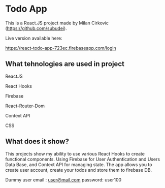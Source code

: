# Todo App

This is a React.JS project made by Milan Cirkovic (https://github.com/subudei).



  Live version available here:

  https://react-todo-app-723ec.firebaseapp.com/login


## What tehnologies are used in project
 
 ReactJS
 
 React Hooks
 
 Firebase
 
 React-Router-Dom
 
 Context API
 
 CSS


## What does it show?

This projects show my ability to use various React Hooks to
create functional components. Using Firebase for User Authentication and Users Data Base,
 and Context API for managing state. The app allows you to create user account, create your todos 
 and store them to firebase DB.
 
 Dummy user 
        email  :  user@mail.com
        password: user100

